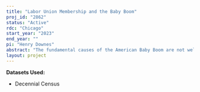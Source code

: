 ```yaml
---
title: "Labor Union Membership and the Baby Boom"
proj_id: "2862"
status: "Active"
rdc: "Chicago"
start_year: "2023"
end_year: ""
pi: "Henry Downes"
abstract: "The fundamental causes of the American Baby Boom are not well-understood. In particular, standard theories fail to predict its timing. I propose to shed new light on the origins of the Baby Boom by exploring a new channel: the effect of labor union membership on fertility. Following the passage of the 1935 Wagner Act, union membership rates more than tripled, and by the peak of the Baby Boom one-third of American workers were members of a labor union. Using the Decennial Census and novel historical data sources of union membership, I will test whether unionization is causally related to completed fertility and birth rates during this period."
layout: project
---
```


**Datasets Used:**

  - Decennial Census 


